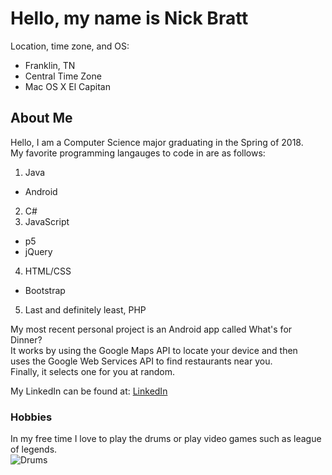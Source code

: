 # Hello, my name is Nick Bratt  

Location, time zone, and OS:  
* Franklin, TN  
* Central Time Zone  
* Mac OS X El Capitan  
  
## About Me
Hello, I am a Computer Science major graduating in the Spring of 2018.  
My favorite programming langauges to code in are as follows:  
1. Java  
  * Android  
2. C#  
3. JavaScript  
  * p5  
  * jQuery  
4. HTML/CSS  
  * Bootstrap  
5. Last and definitely least, PHP  


My most recent personal project is an Android app called What's for Dinner?  
It works by using the Google Maps API to locate your device and then  
uses the Google Web Services API to find restaurants near you.  
Finally, it selects one for you at random.  
  
My LinkedIn can be found at: [LinkedIn](https://www.linkedin.com/in/nick-bratt-sd)  

### Hobbies  

In my free time I love to play the drums or play video games such as league of legends.  
![Drums](https://github.com/NickBratt/ResponsiveWebDesign/tree/master/Lewis/drums.png)

